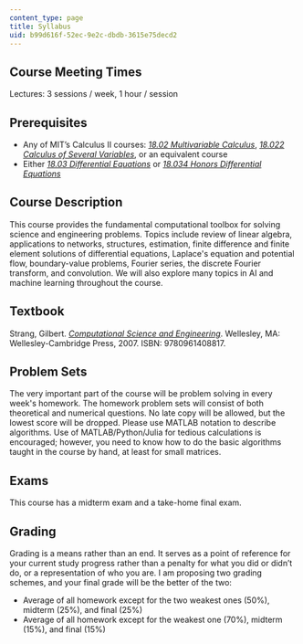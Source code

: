 ```yaml
---
content_type: page
title: Syllabus
uid: b99d616f-52ec-9e2c-dbdb-3615e75decd2
---
```


Course Meeting Times
--------------------

Lectures: 3 sessions / week, 1 hour / session

Prerequisites
-------------

*   Any of MIT’s Calculus II courses: [_18.02 Multivariable Calculus_](/courses/18-02sc-multivariable-calculus-fall-2010/), [_18.022 Calculus of Several Variables_](/courses/18-022-calculus-of-several-variables-fall-2010/), or an equivalent course
*   Either [_18.03 Differential Equations_](/courses/18-03-differential-equations-spring-2010/) or _[18.034 Honors Differential Equations](/courses/18-034-honors-differential-equations-spring-2009/)_

Course Description
------------------

This course provides the fundamental computational toolbox for solving science and engineering problems. Topics include review of linear algebra, applications to networks, structures, estimation, finite difference and finite element solutions of differential equations, Laplace's equation and potential flow, boundary-value problems, Fourier series, the discrete Fourier transform, and convolution. We will also explore many topics in AI and machine learning throughout the course.

Textbook
--------

Strang, Gilbert. _[Computational Science and Engineering](http://math.mit.edu/~gs/cse/)_. Wellesley, MA: Wellesley-Cambridge Press, 2007. ISBN: 9780961408817.

Problem Sets
------------

The very important part of the course will be problem solving in every week's homework. The homework problem sets will consist of both theoretical and numerical questions. No late copy will be allowed, but the lowest score will be dropped. Please use MATLAB notation to describe algorithms. Use of MATLAB/Python/Julia for tedious calculations is encouraged; however, you need to know how to do the basic algorithms taught in the course by hand, at least for small matrices.

Exams
-----

This course has a midterm exam and a take-home final exam.

Grading
-------

Grading is a means rather than an end. It serves as a point of reference for your current study progress rather than a penalty for what you did or didn’t do, or a representation of who you are. I am proposing two grading schemes, and your final grade will be the better of the two:

*   Average of all homework except for the two weakest ones (50%), midterm (25%), and final (25%)
*   Average of all homework except for the weakest one (70%), midterm (15%), and final (15%)